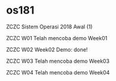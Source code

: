# os181
ZCZC Sistem Operasi 2018 Awal (1)

ZCZC W01 Telah mencoba demo Week01

ZCZC W02 Week02 Demo: done!

ZCZC W03 Telah mencoba demo Week03

ZCZC W04 Telah mencoba demo Week04
